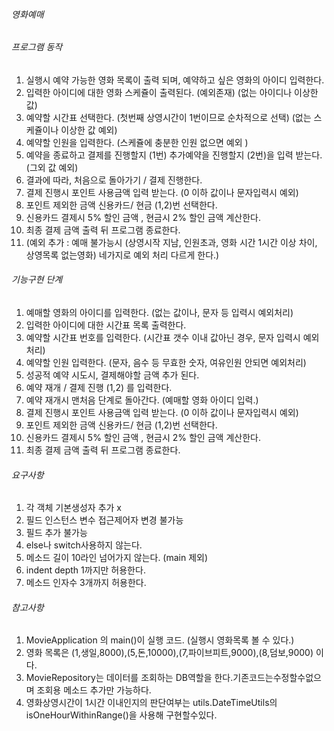 ###### 영화예매  
###### 프로그램 동작    
1. 실행시 예약 가능한 영화 목록이 출력 되며, 예약하고 싶은 영화의 아이디 입력한다.  
1. 입력한 아이디에 대한 영화 스케쥴이 출력된다. (예외존재)  (없는 아이디나 이상한값)  
1. 예약할 시간표 선택한다. (첫번째 상영시간이 1번이므로 순차적으로 선택) (없는 스케쥴이나 이상한 값 예외) 
1. 예약할 인원을 입력한다.  (스케쥴에 충분한 인원 없으면  예외 )  
1. 예약을 종료하고 결제를 진행할지 (1번) 추가예약을 진행할지 (2번)을 입력 받는다.  (그외 값 예외)  
1. 결과에 따라, 처음으로 돌아가기 / 결제 진행한다.  
1. 결제 진행시 포인트 사용금액 입력 받는다.  (0 이하 값이나 문자입력시 예외)  
1. 포인트 제외한 금액  신용카드/ 현금 (1,2)번 선택한다.  
1. 신용카드 결제시 5% 할인 금액 , 현금시 2% 할인 금액 계산한다.  
1. 최종 결제 금액 출력 뒤 프로그램 종료한다.  
1. (예외 추가 : 예매 불가능시  (상영시작 지남, 인원초과, 영화 시간 1시간 이상 차이, 상영목록 없는영화) 네가지로 예외 처리 다르게 한다.)  
###### 기능구현  단계  
1. 예매할 영화의 아이디를 입력한다.  (없는 값이나, 문자 등 입력시 예외처리)  
1. 입력한 아이디에 대한 시간표 목록 출력한다.  
1. 예약할 시간표 번호를 입력한다. (시간표 갯수 이내 값아닌 경우, 문자 입력시 예외처리)  
1. 예약할 인원 입력한다.  (문자, 음수 등 무효한 숫자, 여유인원 안되면 예외처리)  
1. 성공적 예약 시도시, 결제해야할 금액 추가 된다.  
1. 예약 재개 / 결제 진행 (1,2) 를 입력한다.  
1. 예약 재개시 맨처음 단계로 돌아간다.  (예매할 영화 아이디 입력.)  
1. 결제 진행시 포인트 사용금액 입력 받는다.  (0 이하 값이나 문자입력시 예외)   
1. 포인트 제외한 금액  신용카드/ 현금 (1,2)번 선택한다.  
1. 신용카드 결제시 5% 할인 금액 , 현금시 2% 할인 금액 계산한다.  
1. 최종 결제 금액 출력 뒤 프로그램 종료한다.
###### 요구사항  
1. 각 객체 기본생성자 추가 x  
1. 필드 인스턴스 변수 접근제어자 변경 불가능    
1. 필드 추가 불가능  
1. else나 switch사용하지 않는다.  
1. 메소드 길이 10라인 넘어가지 않는다.  (main 제외)  
1. indent depth 1까지만 허용한다.  
1. 메소드 인자수 3개까지 허용한다.  
###### 참고사항  
1. MovieApplication 의 main()이 실행 코드. (실행시 영화목록 볼 수 있다.)  
1. 영화 목록은 (1,생일,8000),(5,돈,10000),(7,파이브피트,9000),(8,덤보,9000) 이다.
1. MovieRepository는 데이터를 조회하는 DB역할을 한다.기존코드는수정할수없으며 조회용 메소드 추가만 가능하다. 
1. 영화상영시간이 1시간 이내인지의 판단여부는 utils.DateTimeUtils의 isOneHourWithinRange()을 사용해
구현할수있다.  
  